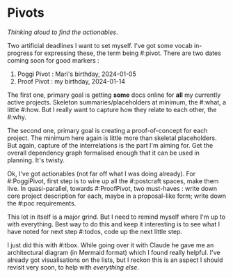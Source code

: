 # Pivots

*Thinking aloud to find the actionables*.

Two artificial deadlines I want to set myself. I've got some vocab in-progress for expressing these, the term being #:pivot. There are two dates coming soon for good markers :

1. Poggi Pivot : Mari's birthday, 2024-01-05
2. Proof Pivot : my birthday, 2024-01-14

The first one, primary goal is getting **some** docs online for **all** my currently active projects. Skeleton summaries/placeholders at minimum, the #:what, a little #:how. But I really want to capture how they relate to each other, the #:why. 

The second one, primary goal is creating a proof-of-concept for each project. The minimum here again is little more than skeletal placeholders. But again, capture of the interrelations is the part I'm aiming for. Get the overall dependency graph formalised enough that it can be used in planning. It's twisty.

Ok, I've got actionables (not far off what I was doing already). For #:PoggiPivot, first step is to wire up all the #:postcraft spaces, make them live.
In quasi-parallel, towards #:ProofPivot, two must-haves : write down core project description for each, maybe in a proposal-like form; write down the #:poc requirements.

This lot in itself is a major grind. But I need to remind myself where I'm up to with everything. Best way to do this and keep it interesting is to see what I have noted for next step #:todos, code up the next little step.

I just did this with #:tbox. While going over it with Claude he gave me an architectural diagram (in Mermaid format) which I found really helpful. I've already got visualisations on the lists, but I reckon this is an aspect I should revisit very soon, to help with *everything else*.